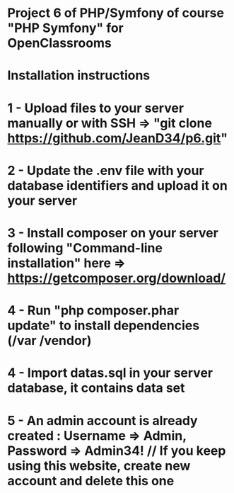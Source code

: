 # Project 6 of PHP/Symfony of course "PHP Symfony" for OpenClassrooms
# Installation instructions 
# 1 - Upload files to your server manually or with SSH => "git clone https://github.com/JeanD34/p6.git"
# 2 - Update the .env file with your database identifiers and upload it on your server
# 3 - Install composer on your server following "Command-line installation" here => https://getcomposer.org/download/
# 4 - Run "php composer.phar update" to install dependencies (/var /vendor)
# 4 - Import datas.sql in your server database, it contains data set
# 5 - An admin account is already created : Username =>  Admin, Password => Admin34! // If you keep using this website, create new account and delete this one
